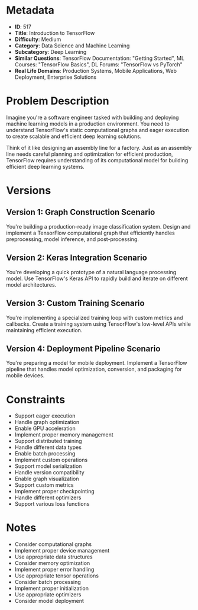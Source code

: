 # Metadata

- **ID**: 517
- **Title**: Introduction to TensorFlow
- **Difficulty**: Medium
- **Category**: Data Science and Machine Learning
- **Subcategory**: Deep Learning
- **Similar Questions**: TensorFlow Documentation: "Getting Started", ML Courses: "TensorFlow Basics", DL Forums: "TensorFlow vs PyTorch"
- **Real Life Domains**: Production Systems, Mobile Applications, Web Deployment, Enterprise Solutions

# Problem Description

Imagine you're a software engineer tasked with building and deploying machine learning models in a production environment. You need to understand TensorFlow's static computational graphs and eager execution to create scalable and efficient deep learning solutions.

Think of it like designing an assembly line for a factory. Just as an assembly line needs careful planning and optimization for efficient production, TensorFlow requires understanding of its computational model for building efficient deep learning systems.

# Versions

## Version 1: Graph Construction Scenario
You're building a production-ready image classification system. Design and implement a TensorFlow computational graph that efficiently handles preprocessing, model inference, and post-processing.

## Version 2: Keras Integration Scenario
You're developing a quick prototype of a natural language processing model. Use TensorFlow's Keras API to rapidly build and iterate on different model architectures.

## Version 3: Custom Training Scenario
You're implementing a specialized training loop with custom metrics and callbacks. Create a training system using TensorFlow's low-level APIs while maintaining efficient execution.

## Version 4: Deployment Pipeline Scenario
You're preparing a model for mobile deployment. Implement a TensorFlow pipeline that handles model optimization, conversion, and packaging for mobile devices.

# Constraints

- Support eager execution
- Handle graph optimization
- Enable GPU acceleration
- Implement proper memory management
- Support distributed training
- Handle different data types
- Enable batch processing
- Implement custom operations
- Support model serialization
- Handle version compatibility
- Enable graph visualization
- Support custom metrics
- Implement proper checkpointing
- Handle different optimizers
- Support various loss functions

# Notes

- Consider computational graphs
- Implement proper device management
- Use appropriate data structures
- Consider memory optimization
- Implement proper error handling
- Use appropriate tensor operations
- Consider batch processing
- Implement proper initialization
- Use appropriate optimizers
- Consider model deployment